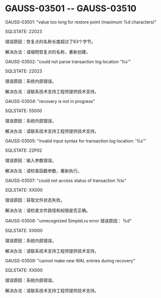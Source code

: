# GAUSS-03501 -- GAUSS-03510

GAUSS-03501: "value too long for restore point \(maximum %d characters\)"

SQLSTATE: 22023

错误原因：恢复点的名称长度超过了63个字节。

解决办法：请缩短恢复点的名称，重新创建。

GAUSS-03502: "could not parse transaction log location '%s'"

SQLSTATE: 22023

错误原因：系统内部错误。

解决办法：请联系技术支持工程师提供技术支持。

GAUSS-03504: "recovery is not in progress"

SQLSTATE: 55000

错误原因：系统内部错误。

解决办法：请联系技术支持工程师提供技术支持。

GAUSS-03505: "invalid input syntax for transaction log location: '%s'"

SQLSTATE: 22P02

错误原因：输入参数错误。

解决办法：请检查函数参数，重新执行。

GAUSS-03507: "could not access status of transaction %lu"

SQLSTATE: XX000

错误原因：获取文件状态失败。

解决办法：请检查文件路径和权限是否正确。

GAUSS-03508: "unrecognized SimpleLru error 错误原因： %d"

SQLSTATE: XX000

错误原因：系统内部错误。

解决办法：请联系技术支持工程师提供技术支持。

GAUSS-03509: "cannot make new WAL entries during recovery"

SQLSTATE: XX000

错误原因：系统内部错误。

解决办法：请联系技术支持工程师提供技术支持。

